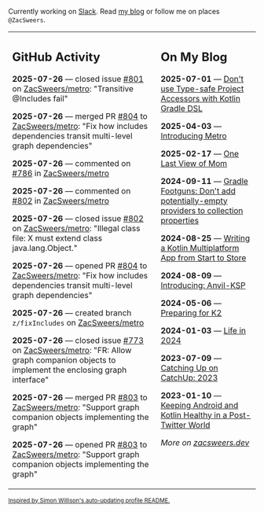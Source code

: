 Currently working on [Slack](https://slack.com/). Read [my blog](https://zacsweers.dev/) or follow me on places `@ZacSweers`.

<table><tr><td valign="top" width="60%">

## GitHub Activity
<!-- githubActivity starts -->
**2025-07-26** — closed issue [#801](https://github.com/ZacSweers/metro/issues/801) on [ZacSweers/metro](https://github.com/ZacSweers/metro): "Transitive @Includes fail"

**2025-07-26** — merged PR [#804](https://github.com/ZacSweers/metro/pull/804) to [ZacSweers/metro](https://github.com/ZacSweers/metro): "Fix how includes dependencies transit multi-level graph dependencies"

**2025-07-26** — commented on [#786](https://github.com/ZacSweers/metro/issues/786#issuecomment-3121303843) in [ZacSweers/metro](https://github.com/ZacSweers/metro)

**2025-07-26** — commented on [#802](https://github.com/ZacSweers/metro/issues/802#issuecomment-3121301273) in [ZacSweers/metro](https://github.com/ZacSweers/metro)

**2025-07-26** — closed issue [#802](https://github.com/ZacSweers/metro/issues/802) on [ZacSweers/metro](https://github.com/ZacSweers/metro): "Illegal class file: X must extend class java.lang.Object."

**2025-07-26** — opened PR [#804](https://github.com/ZacSweers/metro/pull/804) to [ZacSweers/metro](https://github.com/ZacSweers/metro): "Fix how includes dependencies transit multi-level graph dependencies"

**2025-07-26** — created branch `z/fixIncludes` on [ZacSweers/metro](https://github.com/ZacSweers/metro)

**2025-07-26** — closed issue [#773](https://github.com/ZacSweers/metro/issues/773) on [ZacSweers/metro](https://github.com/ZacSweers/metro): "FR: Allow graph companion objects to implement the enclosing graph interface"

**2025-07-26** — merged PR [#803](https://github.com/ZacSweers/metro/pull/803) to [ZacSweers/metro](https://github.com/ZacSweers/metro): "Support graph companion objects implementing the graph"

**2025-07-26** — opened PR [#803](https://github.com/ZacSweers/metro/pull/803) to [ZacSweers/metro](https://github.com/ZacSweers/metro): "Support graph companion objects implementing the graph"
<!-- githubActivity ends -->
</td><td valign="top" width="40%">

## On My Blog
<!-- blog starts -->
**2025-07-01** — [Don't use Type-safe Project Accessors with Kotlin Gradle DSL](https://www.zacsweers.dev/dont-use-type-safe-project-accessors-with-kotlin-gradle-dsl/)

**2025-04-03** — [Introducing Metro](https://www.zacsweers.dev/introducing-metro/)

**2025-02-17** — [One Last View of Mom](https://www.zacsweers.dev/one-last-view-of-mom/)

**2024-09-11** — [Gradle Footguns: Don't add potentially-empty providers to collection properties](https://www.zacsweers.dev/gradle-footgun-adding-empty-providers-to-collection-properties/)

**2024-08-25** — [Writing a Kotlin Multiplatform App from Start to Store](https://www.zacsweers.dev/writing-a-kotlin-multiplatform-app-from-start-to-store/)

**2024-08-09** — [Introducing: Anvil-KSP](https://www.zacsweers.dev/introducing-anvil-ksp/)

**2024-05-06** — [Preparing for K2](https://www.zacsweers.dev/preparing-for-k2/)

**2024-01-03** — [Life in 2024](https://www.zacsweers.dev/life-in-2024/)

**2023-07-09** — [Catching Up on CatchUp: 2023](https://www.zacsweers.dev/catching-up-on-catchup-2023/)

**2023-01-10** — [Keeping Android and Kotlin Healthy in a Post-Twitter World](https://www.zacsweers.dev/keeping-android-healthy/)
<!-- blog ends -->
_More on [zacsweers.dev](https://zacsweers.dev/)_
</td></tr></table>

<sub><a href="https://simonwillison.net/2020/Jul/10/self-updating-profile-readme/">Inspired by Simon Willison's auto-updating profile README.</a></sub>